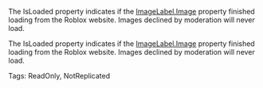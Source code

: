 The IsLoaded property indicates if the [ImageLabel.Image](https://developer.roblox.com/api-reference/property/ImageLabel/Image) property finished loading from the Roblox website. Images declined by moderation will never load.
	
The IsLoaded property indicates if the [ImageLabel.Image](https://developer.roblox.com/api-reference/property/ImageLabel/Image) property finished loading from the Roblox website. Images declined by moderation will never load.

Tags: ReadOnly, NotReplicated